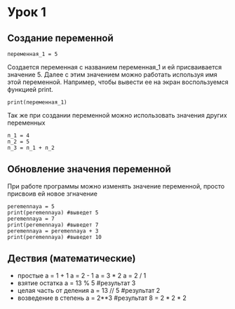 # Урок 1
## Создание переменной

    переменная_1 = 5

Создается переменная с названием переменная_1 и ей присваивается значение 5.
Далее с этим значением можно работать используя имя этой переменной.
Например, чтобы вывести ее на экран воспользуемся функцией print.

    print(переменная_1)

Так же при создании переменной можно использовать значения других переменных

    п_1 = 4
    п_2 = 5
    п_3 = п_1 + п_2

## Обновление значения переменной

При работе программы можно изменять значение переменной, просто присвоив ей новое згначение

    peremennaya = 5
    print(peremennaya) #выведет 5
    peremennaya = 7
    print(peremennaya) #выведет 7
    peremennaya = peremennaya + 3
    print(peremennaya) #выведет 10

## Дествия (математические)
- простые
    a = 1 + 1
    a = 2 - 1
    a = 3 * 2
    a = 2 / 1
- взятие остатка
    a = 13 % 5 #результат 3
- целая часть от деления
    a = 13 // 5 #результат 2
- возведение в степень
    a = 2**3 #результат 8 = 2 * 2 * 2